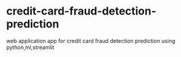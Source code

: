 # credit-card-fraud-detection-prediction
web application app for credit card fraud detection prediction using python,ml,streamlit
